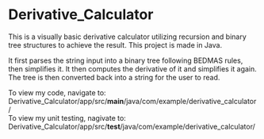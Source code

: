 # Derivative_Calculator

This is a visually basic derivative calculator utilizing recursion and binary tree structures to achieve the result. This project is made in Java.

It first parses the string input into a binary tree following BEDMAS rules, then simplifies it.
It then computes the derivative of it and simplifies it again.
The tree is then converted back into a string for the user to read.

To view my code, navigate to:         Derivative_Calculator/app/src/**main**/java/com/example/derivative_calculator/  
To view my unit testing, nagivate to: Derivative_Calculator/app/src/**test**/java/com/example/derivative_calculator/
